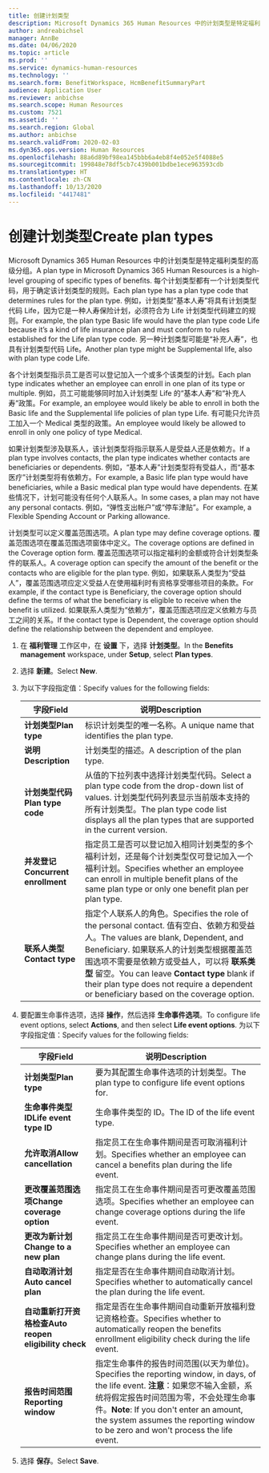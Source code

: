 ```yaml
---
title: 创建计划类型
description: Microsoft Dynamics 365 Human Resources 中的计划类型是特定福利类型的高级分组。 每个计划类型都有一个计划类型代码，用于确定该计划类型的规则。
author: andreabichsel
manager: AnnBe
ms.date: 04/06/2020
ms.topic: article
ms.prod: ''
ms.service: dynamics-human-resources
ms.technology: ''
ms.search.form: BenefitWorkspace, HcmBenefitSummaryPart
audience: Application User
ms.reviewer: anbichse
ms.search.scope: Human Resources
ms.custom: 7521
ms.assetid: ''
ms.search.region: Global
ms.author: anbichse
ms.search.validFrom: 2020-02-03
ms.dyn365.ops.version: Human Resources
ms.openlocfilehash: 88a6d89bf98ea145bbb6a4eb8f4e052e5f4088e5
ms.sourcegitcommit: 199848e78df5cb7c439b001bdbe1ece963593cdb
ms.translationtype: HT
ms.contentlocale: zh-CN
ms.lasthandoff: 10/13/2020
ms.locfileid: "4417481"
---
```

# <a name="create-plan-types"></a><span data-ttu-id="b9d92-104">创建计划类型</span><span class="sxs-lookup"><span data-stu-id="b9d92-104">Create plan types</span></span>

<span data-ttu-id="b9d92-105">Microsoft Dynamics 365 Human Resources 中的计划类型是特定福利类型的高级分组。</span><span class="sxs-lookup"><span data-stu-id="b9d92-105">A plan type in Microsoft Dynamics 365 Human Resources is a high-level grouping of specific types of benefits.</span></span> <span data-ttu-id="b9d92-106">每个计划类型都有一个计划类型代码，用于确定该计划类型的规则。</span><span class="sxs-lookup"><span data-stu-id="b9d92-106">Each plan type has a plan type code that determines rules for the plan type.</span></span> <span data-ttu-id="b9d92-107">例如，计划类型“基本人寿”将具有计划类型代码 Life，因为它是一种人寿保险计划，必须符合为 Life 计划类型代码建立的规则。</span><span class="sxs-lookup"><span data-stu-id="b9d92-107">For example, the plan type Basic life would have the plan type code Life because it’s a kind of life insurance plan and must conform to rules established for the Life plan type code.</span></span> <span data-ttu-id="b9d92-108">另一种计划类型可能是“补充人寿”，也具有计划类型代码 Life。</span><span class="sxs-lookup"><span data-stu-id="b9d92-108">Another plan type might be Supplemental life, also with plan type code Life.</span></span>

<span data-ttu-id="b9d92-109">各个计划类型指示员工是否可以登记加入一个或多个该类型的计划。</span><span class="sxs-lookup"><span data-stu-id="b9d92-109">Each plan type indicates whether an employee can enroll in one plan of its type or multiple.</span></span> <span data-ttu-id="b9d92-110">例如，员工可能能够同时加入计划类型 Life 的“基本人寿”和“补充人寿”政策。</span><span class="sxs-lookup"><span data-stu-id="b9d92-110">For example, an employee would likely be able to enroll in both the Basic life and the Supplemental life policies of plan type Life.</span></span> <span data-ttu-id="b9d92-111">有可能只允许员工加入一个 Medical 类型的政策。</span><span class="sxs-lookup"><span data-stu-id="b9d92-111">An employee would likely be allowed to enroll in only one policy of type Medical.</span></span>

<span data-ttu-id="b9d92-112">如果计划类型涉及联系人，该计划类型将指示联系人是受益人还是依赖方。</span><span class="sxs-lookup"><span data-stu-id="b9d92-112">If a plan type involves contacts, the plan type indicates whether contacts are beneficiaries or dependents.</span></span> <span data-ttu-id="b9d92-113">例如，“基本人寿”计划类型将有受益人，而“基本医疗”计划类型将有依赖方。</span><span class="sxs-lookup"><span data-stu-id="b9d92-113">For example, a Basic life plan type would have beneficiaries, while a Basic medical plan type would have dependents.</span></span> <span data-ttu-id="b9d92-114">在某些情况下，计划可能没有任何个人联系人。</span><span class="sxs-lookup"><span data-stu-id="b9d92-114">In some cases, a plan may not have any personal contacts.</span></span> <span data-ttu-id="b9d92-115">例如，“弹性支出帐户”或“停车津贴”。</span><span class="sxs-lookup"><span data-stu-id="b9d92-115">For example, a Flexible Spending Account or Parking allowance.</span></span>

<span data-ttu-id="b9d92-116">计划类型可以定义覆盖范围选项。</span><span class="sxs-lookup"><span data-stu-id="b9d92-116">A plan type may define coverage options.</span></span> <span data-ttu-id="b9d92-117">覆盖范围选项在覆盖范围选项窗体中定义。</span><span class="sxs-lookup"><span data-stu-id="b9d92-117">The coverage options are defined in the Coverage option form.</span></span> <span data-ttu-id="b9d92-118">覆盖范围选项可以指定福利的金额或符合计划类型条件的联系人。</span><span class="sxs-lookup"><span data-stu-id="b9d92-118">A coverage option can specify the amount of the benefit or the contacts who are eligible for the plan type.</span></span> <span data-ttu-id="b9d92-119">例如，如果联系人类型为“受益人”，覆盖范围选项应定义受益人在使用福利时有资格享受哪些项目的条款。</span><span class="sxs-lookup"><span data-stu-id="b9d92-119">For example, if the contact type is Beneficiary, the coverage option should define the terms of what the beneficiary is eligible to receive when the benefit is utilized.</span></span> <span data-ttu-id="b9d92-120">如果联系人类型为“依赖方”，覆盖范围选项应定义依赖方与员工之间的关系。</span><span class="sxs-lookup"><span data-stu-id="b9d92-120">If the contact type is Dependent, the coverage option should define the relationship between the dependent and employee.</span></span> 

1. <span data-ttu-id="b9d92-121">在 **福利管理** 工作区中，在 **设置** 下，选择 **计划类型**。</span><span class="sxs-lookup"><span data-stu-id="b9d92-121">In the **Benefits management** workspace, under **Setup**, select **Plan types**.</span></span>

2. <span data-ttu-id="b9d92-122">选择 **新建**。</span><span class="sxs-lookup"><span data-stu-id="b9d92-122">Select **New**.</span></span>

3. <span data-ttu-id="b9d92-123">为以下字段指定值：</span><span class="sxs-lookup"><span data-stu-id="b9d92-123">Specify values for the following fields:</span></span>

   | <span data-ttu-id="b9d92-124">字段</span><span class="sxs-lookup"><span data-stu-id="b9d92-124">Field</span></span> | <span data-ttu-id="b9d92-125">说明</span><span class="sxs-lookup"><span data-stu-id="b9d92-125">Description</span></span> |
   | --- | --- |
   | <span data-ttu-id="b9d92-126">**计划类型**</span><span class="sxs-lookup"><span data-stu-id="b9d92-126">**Plan type**</span></span> | <span data-ttu-id="b9d92-127">标识计划类型的唯一名称。</span><span class="sxs-lookup"><span data-stu-id="b9d92-127">A unique name that identifies the plan type.</span></span> |
   | <span data-ttu-id="b9d92-128">**说明**</span><span class="sxs-lookup"><span data-stu-id="b9d92-128">**Description**</span></span> | <span data-ttu-id="b9d92-129">计划类型的描述。</span><span class="sxs-lookup"><span data-stu-id="b9d92-129">A description of the plan type.</span></span> |
   | <span data-ttu-id="b9d92-130">**计划类型代码**</span><span class="sxs-lookup"><span data-stu-id="b9d92-130">**Plan type code**</span></span> | <span data-ttu-id="b9d92-131">从值的下拉列表中选择计划类型代码。</span><span class="sxs-lookup"><span data-stu-id="b9d92-131">Select a plan type code from the drop-down list of values.</span></span> <span data-ttu-id="b9d92-132">计划类型代码列表显示当前版本支持的所有计划类型。</span><span class="sxs-lookup"><span data-stu-id="b9d92-132">The plan type code list displays all the plan types that are supported in the current version.</span></span> |
   | <span data-ttu-id="b9d92-133">**并发登记**</span><span class="sxs-lookup"><span data-stu-id="b9d92-133">**Concurrent enrollment**</span></span> | <span data-ttu-id="b9d92-134">指定员工是否可以登记加入相同计划类型的多个福利计划，还是每个计划类型仅可登记加入一个福利计划。</span><span class="sxs-lookup"><span data-stu-id="b9d92-134">Specifies whether an employee can enroll in multiple benefit plans of the same plan type or only one benefit plan per plan type.</span></span> |
   | <span data-ttu-id="b9d92-135">**联系人类型**</span><span class="sxs-lookup"><span data-stu-id="b9d92-135">**Contact type**</span></span> | <span data-ttu-id="b9d92-136">指定个人联系人的角色。</span><span class="sxs-lookup"><span data-stu-id="b9d92-136">Specifies the role of the personal contact.</span></span> <span data-ttu-id="b9d92-137">值有空白、依赖方和受益人。</span><span class="sxs-lookup"><span data-stu-id="b9d92-137">The values are blank, Dependent, and Beneficiary.</span></span> <span data-ttu-id="b9d92-138">如果联系人的计划类型根据覆盖范围选项不需要是依赖方或受益人，可以将 **联系类型** 留空。</span><span class="sxs-lookup"><span data-stu-id="b9d92-138">You can leave **Contact type** blank if their plan type does not require a dependent or beneficiary based on the coverage option.</span></span> |

4. <span data-ttu-id="b9d92-139">要配置生命事件选项，选择 **操作**，然后选择 **生命事件选项**。</span><span class="sxs-lookup"><span data-stu-id="b9d92-139">To configure life event options, select **Actions**, and then select **Life event options**.</span></span> <span data-ttu-id="b9d92-140">为以下字段指定值：</span><span class="sxs-lookup"><span data-stu-id="b9d92-140">Specify values for the following fields:</span></span>

   | <span data-ttu-id="b9d92-141">字段</span><span class="sxs-lookup"><span data-stu-id="b9d92-141">Field</span></span> | <span data-ttu-id="b9d92-142">说明</span><span class="sxs-lookup"><span data-stu-id="b9d92-142">Description</span></span> |
   | --- | --- |
   | <span data-ttu-id="b9d92-143">**计划类型**</span><span class="sxs-lookup"><span data-stu-id="b9d92-143">**Plan type**</span></span> | <span data-ttu-id="b9d92-144">要为其配置生命事件选项的计划类型。</span><span class="sxs-lookup"><span data-stu-id="b9d92-144">The plan type to configure life event options for.</span></span> |
   | <span data-ttu-id="b9d92-145">**生命事件类型 ID**</span><span class="sxs-lookup"><span data-stu-id="b9d92-145">**Life event type ID**</span></span> | <span data-ttu-id="b9d92-146">生命事件类型的 ID。</span><span class="sxs-lookup"><span data-stu-id="b9d92-146">The ID of the life event type.</span></span> |
   | <span data-ttu-id="b9d92-147">**允许取消**</span><span class="sxs-lookup"><span data-stu-id="b9d92-147">**Allow cancellation**</span></span> | <span data-ttu-id="b9d92-148">指定员工在生命事件期间是否可取消福利计划。</span><span class="sxs-lookup"><span data-stu-id="b9d92-148">Specifies whether an employee can cancel a benefits plan during the life event.</span></span> |
   | <span data-ttu-id="b9d92-149">**更改覆盖范围选项**</span><span class="sxs-lookup"><span data-stu-id="b9d92-149">**Change coverage option**</span></span> | <span data-ttu-id="b9d92-150">指定员工在生命事件期间是否可更改覆盖范围选项。</span><span class="sxs-lookup"><span data-stu-id="b9d92-150">Specifies whether an employee can change coverage options during the life event.</span></span> |
   | <span data-ttu-id="b9d92-151">**更改为新计划**</span><span class="sxs-lookup"><span data-stu-id="b9d92-151">**Change to a new plan**</span></span> | <span data-ttu-id="b9d92-152">指定员工在生命事件期间是否可更改计划。</span><span class="sxs-lookup"><span data-stu-id="b9d92-152">Specifies whether an employee can change plans during the life event.</span></span> |
   | <span data-ttu-id="b9d92-153">**自动取消计划**</span><span class="sxs-lookup"><span data-stu-id="b9d92-153">**Auto cancel plan**</span></span> | <span data-ttu-id="b9d92-154">指定是否在生命事件期间自动取消计划。</span><span class="sxs-lookup"><span data-stu-id="b9d92-154">Specifies whether to automatically cancel the plan during the life event.</span></span> |
   | <span data-ttu-id="b9d92-155">**自动重新打开资格检查**</span><span class="sxs-lookup"><span data-stu-id="b9d92-155">**Auto reopen eligibility check**</span></span> | <span data-ttu-id="b9d92-156">指定是否在生命事件期间自动重新开放福利登记资格检查。</span><span class="sxs-lookup"><span data-stu-id="b9d92-156">Specifies whether to automatically reopen the benefits enrollment eligibility check during the life event.</span></span> |
   | <span data-ttu-id="b9d92-157">**报告时间范围**</span><span class="sxs-lookup"><span data-stu-id="b9d92-157">**Reporting window**</span></span> | <span data-ttu-id="b9d92-158">指定生命事件的报告时间范围(以天为单位)。</span><span class="sxs-lookup"><span data-stu-id="b9d92-158">Specifies the reporting window, in days, of the life event.</span></span> <span data-ttu-id="b9d92-159">**注意**：如果您不输入金额，系统将假定报告时间范围为零，不会处理生命事件。</span><span class="sxs-lookup"><span data-stu-id="b9d92-159">**Note**: If you don't enter an amount, the system assumes the reporting window to be zero and won't process the life event.</span></span> |

5. <span data-ttu-id="b9d92-160">选择 **保存**。</span><span class="sxs-lookup"><span data-stu-id="b9d92-160">Select **Save**.</span></span> 
